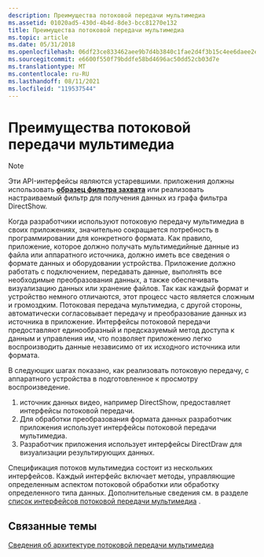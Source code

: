 ```yaml
---
description: Преимущества потоковой передачи мультимедиа
ms.assetid: 01020ad5-430d-4b4d-8de3-bcc81270e132
title: Преимущества потоковой передачи мультимедиа
ms.topic: article
ms.date: 05/31/2018
ms.openlocfilehash: 06df23ce833462aee9b7d4b3840c1fae2d4f3b15c4ee6daee2e4a421259493a6
ms.sourcegitcommit: e6600f550f79bddfe58bd4696ac50dd52cb03d7e
ms.translationtype: MT
ms.contentlocale: ru-RU
ms.lasthandoff: 08/11/2021
ms.locfileid: "119537544"
---
```

# <a name="advantages-of-multimedia-streaming"></a>Преимущества потоковой передачи мультимедиа

> [!Note]  
> Эти API-интерфейсы являются устаревшими. приложения должны использовать [**образец фильтра захвата**](sample-grabber-filter.md) или реализовать настраиваемый фильтр для получения данных из графа фильтра DirectShow.

 

Когда разработчики используют потоковую передачу мультимедиа в своих приложениях, значительно сокращается потребность в программировании для конкретного формата. Как правило, приложение, которое должно получать мультимедийные данные из файла или аппаратного источника, должно иметь все сведения о формате данных и оборудовании устройства. Приложение должно работать с подключением, передавать данные, выполнять все необходимые преобразования данных, а также обеспечивать визуализацию данных или хранение файлов. Так как каждый формат и устройство немного отличаются, этот процесс часто является сложным и громоздким. Потоковая передача мультимедиа, с другой стороны, автоматически согласовывает передачу и преобразование данных из источника в приложение. Интерфейсы потоковой передачи предоставляют единообразный и предсказуемый метод доступа к данным и управления им, что позволяет приложению легко воспроизводить данные независимо от их исходного источника или формата.

В следующих шагах показано, как реализовать потоковую передачу, с аппаратного устройства в подготовленное к просмотру воспроизведение.

1.  источник данных видео, например DirectShow, предоставляет интерфейсы потоковой передачи.
2.  Для обработки преобразования формата данных разработчик приложения использует интерфейсы потоковой передачи мультимедиа.
3.  Разработчик приложения использует интерфейсы DirectDraw для визуализации результирующих данных.

Спецификация потоков мультимедиа состоит из нескольких интерфейсов. Каждый интерфейс включает методы, управляющие определенным аспектом потоковой обработки или обработку определенного типа данных. Дополнительные сведения см. в разделе [список интерфейсов потоковой передачи мультимедиа](list-of-multimedia-streaming-interfaces.md) .

## <a name="related-topics"></a>Связанные темы

<dl> <dt>

[Сведения об архитектуре потоковой передачи мультимедиа](about-the-multimedia-streaming-architecture.md)
</dt> </dl>

 

 



